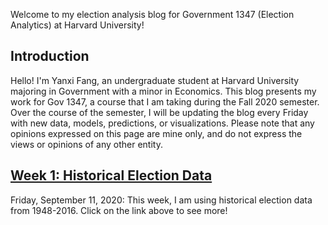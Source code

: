 Welcome to my election analysis blog for Government 1347 (Election Analytics) at Harvard University!

## Introduction
Hello! I'm Yanxi Fang, an undergraduate student at Harvard University majoring in Government with a minor in Economics. This blog presents my work for Gov 1347, a course that I am taking during the Fall 2020 semester. Over the course of the semester, I will be updating the blog every Friday with new data, models, predictions, or visualizations. Please note that any opinions expressed on this page are mine only, and do not express the views or opinions of any other entity.

## [Week 1: Historical Election Data](https://yanxifang.github.io/Gov-1347/2020/09/08/Week-One-Predictions.html)
Friday, September 11, 2020: This week, I am using historical election data from 1948-2016. Click on the link above to see more!
